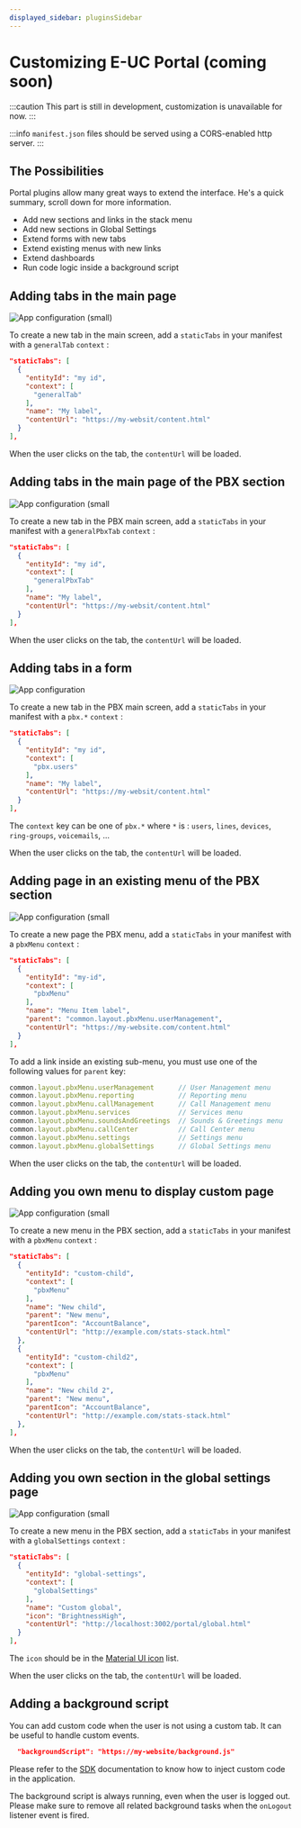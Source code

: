 ```yaml
---
displayed_sidebar: pluginsSidebar
---
```


# Customizing E-UC Portal (coming soon)

:::caution
This part is still in development, customization is unavailable for now.
:::

:::info
`manifest.json` files should be served using a CORS-enabled http server.
:::

## The Possibilities

Portal plugins allow many great ways to extend the interface. He's a quick summary, scroll down for more information.

- Add new sections and links in the stack menu
- Add new sections in Global Settings
- Extend forms with new tabs
- Extend existing menus with new links
- Extend dashboards
- Run code logic inside a background script


## Adding tabs in the main page

![App configuration (small)](/img/portal-home-tab.png)

To create a new tab in the main screen, add a `staticTabs` in your manifest with a `generalTab` `context` :
```json
"staticTabs": [
  {
    "entityId": "my id",
    "context": [
      "generalTab"
    ],
    "name": "My label",
    "contentUrl": "https://my-websit/content.html"
  }
],
```

When the user clicks on the tab, the `contentUrl` will be loaded.

## Adding tabs in the main page of the PBX section

![App configuration (small](/img/portal-pbx-home-tab.png)

To create a new tab in the PBX main screen, add a `staticTabs` in your manifest with a `generalPbxTab` `context` :
```json
"staticTabs": [
  {
    "entityId": "my id",
    "context": [
      "generalPbxTab"
    ],
    "name": "My label",
    "contentUrl": "https://my-websit/content.html"
  }
],
```

When the user clicks on the tab, the `contentUrl` will be loaded.

## Adding tabs in a form

![App configuration](/img/portal-pbx-form.png)

To create a new tab in the PBX main screen, add a `staticTabs` in your manifest with a `pbx.*` `context` :
```json
"staticTabs": [
  {
    "entityId": "my id",
    "context": [
      "pbx.users"
    ],
    "name": "My label",
    "contentUrl": "https://my-websit/content.html"
  }
],
```

The `context` key can be one of `pbx.*` where `*` is : `users`, `lines`, `devices`, `ring-groups`, `voicemails`, ...


When the user clicks on the tab, the `contentUrl` will be loaded.

## Adding page in an existing menu of the PBX section

![App configuration (small](/img/portal-existing-menu.png)

To create a new page the PBX menu, add a `staticTabs` in your manifest with a `pbxMenu` `context` :
```json
"staticTabs": [
  {
    "entityId": "my-id",
    "context": [
      "pbxMenu"
    ],
    "name": "Menu Item label",
    "parent": "common.layout.pbxMenu.userManagement",
    "contentUrl": "https://my-website.com/content.html"
  }
],
```

To add a link inside an existing sub-menu, you must use one of the following values for `parent` key:

```js
common.layout.pbxMenu.userManagement      // User Management menu
common.layout.pbxMenu.reporting           // Reporting menu
common.layout.pbxMenu.callManagement      // Call Management menu
common.layout.pbxMenu.services            // Services menu
common.layout.pbxMenu.soundsAndGreetings  // Sounds & Greetings menu
common.layout.pbxMenu.callCenter          // Call Center menu
common.layout.pbxMenu.settings            // Settings menu
common.layout.pbxMenu.globalSettings      // Global Settings menu
```

When the user clicks on the tab, the `contentUrl` will be loaded.

## Adding you own menu to display custom page

![App configuration (small](/img/portal-pbx-own-menu.png)

To create a new menu in the PBX section, add a `staticTabs` in your manifest with a `pbxMenu` `context` :
```json
"staticTabs": [
  {
    "entityId": "custom-child",
    "context": [
      "pbxMenu"
    ],
    "name": "New child",
    "parent": "New menu",
    "parentIcon": "AccountBalance",
    "contentUrl": "http://example.com/stats-stack.html"
  },
  {
    "entityId": "custom-child2",
    "context": [
      "pbxMenu"
    ],
    "name": "New child 2",
    "parent": "New menu",
    "parentIcon": "AccountBalance",
    "contentUrl": "http://example.com/stats-stack.html"
  },
],
```

When the user clicks on the tab, the `contentUrl` will be loaded.

## Adding you own section in the global settings page

![App configuration (small](/img/portal-pbx-global-settings.png)

To create a new menu in the PBX section, add a `staticTabs` in your manifest with a `globalSettings` `context` :
```json
"staticTabs": [
  {
    "entityId": "global-settings",
    "context": [
      "globalSettings"
    ],
    "name": "Custom global",
    "icon": "BrightnessHigh",
    "contentUrl": "http://localhost:3002/portal/global.html"
  }
],
```

The `icon` should be in the [Material UI icon](https://mui.com/material-ui/material-icons/) list.

When the user clicks on the tab, the `contentUrl` will be loaded.

## Adding a background script

You can add custom code when the user is not using a custom tab. It can be useful to handle custom events.

```json
  "backgroundScript": "https://my-website/background.js"
```

Please refer to the [SDK](./sdk) documentation to know how to inject custom code in the application.

The background script is always running, even when the user is logged out. Please make sure to remove all related background tasks when the `onLogout` listener event is fired.
